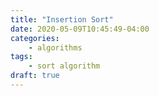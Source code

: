 ```yaml
---
title: "Insertion Sort"
date: 2020-05-09T10:45:49-04:00
categories:
    - algorithms
tags:
    - sort algorithm
draft: true
---
```

 
